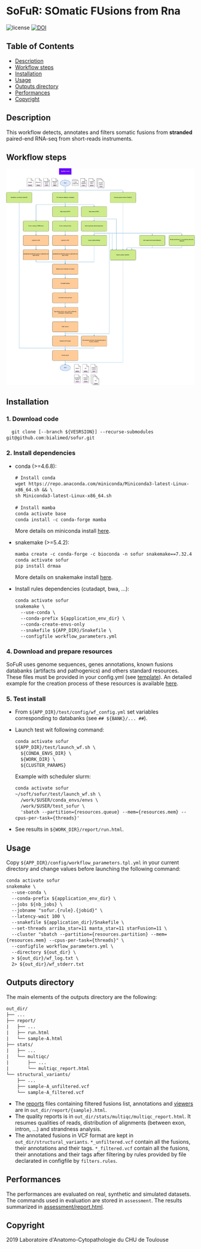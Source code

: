 # SoFuR: SOmatic FUsions from Rna

![license](https://img.shields.io/badge/license-GPLv3-blue)
[![DOI](https://zenodo.org/badge/DOI/10.5281/zenodo.15376175.svg)](https://doi.org/10.5281/zenodo.15376175)

## Table of Contents
* [Description](#description)
* [Workflow steps](#workflow-steps)
* [Installation](#installation)
* [Usage](#usage)
* [Outputs directory](#outputs-directory)
* [Performances](#performances)
* [Copyright](#copyright)

## Description
This workflow detects, annotates and filters somatic fusions from **stranded**
paired-end RNA-seq from short-reads instruments.

## Workflow steps
![workflow](doc/img/sofur.png)

## Installation
### 1. Download code

      git clone [--branch ${VESRSION}] --recurse-submodules git@github.com:bialimed/sofur.git

### 2. Install dependencies
* conda (>=4.6.8):

      # Install conda
      wget https://repo.anaconda.com/miniconda/Miniconda3-latest-Linux-x86_64.sh && \
      sh Miniconda3-latest-Linux-x86_64.sh

      # Install mamba
      conda activate base
      conda install -c conda-forge mamba

  More details on miniconda install [here](https://docs.conda.io/en/latest/miniconda.html).

* snakemake (>=5.4.2):

      mamba create -c conda-forge -c bioconda -n sofur snakemake==7.32.4
      conda activate sofur
      pip install drmaa

  More details on snakemake install [here](https://snakemake.readthedocs.io/en/stable/getting_started/installation.html).

* Install rules dependencies (cutadapt, bwa, ...):

      conda activate sofur
      snakemake \
        --use-conda \
        --conda-prefix ${application_env_dir} \
        --conda-create-envs-only
        --snakefile ${APP_DIR}/Snakefile \
        --configfile workflow_parameters.yml

### 4. Download and prepare resources
SoFuR uses genome sequences, genes annotations, known fusions databanks (artifacts
and pathogenics) and others standard resources. These files must be provided in
your config.yml (see [template](config/workflow_parameters.tpl.yml)).
An detailed example for the creation process of these resources is available
[here](doc/prepare_databanks.md).

### 5. Test install
* From `${APP_DIR}/test/config/wf_config.yml` set variables corresponding to
databanks (see `## ${BANK}/... ##`).

* Launch test wit following command:

      conda activate sofur
      ${APP_DIR}/test/launch_wf.sh \
        ${CONDA_ENVS_DIR} \
        ${WORK_DIR} \
        ${CLUSTER_PARAMS}

  Example with scheduler slurm:

      conda activate sofur
      ~/soft/sofur/test/launch_wf.sh \
        /work/$USER/conda_envs/envs \
        /work/$USER/test_sofur \
        'sbatch --partition={resources.queue} --mem={resources.mem} --cpus-per-task={threads}'

* See results in `${WORK_DIR}/report/run.html`.

## Usage
Copy `${APP_DIR}/config/workflow_parameters.tpl.yml` in your current directory
and change values before launching the following command:

    conda activate sofur
    snakemake \
      --use-conda \
      --conda-prefix ${application_env_dir} \
      --jobs ${nb_jobs} \
      --jobname "sofur.{rule}.{jobid}" \
      --latency-wait 100 \
      --snakefile ${application_dir}/Snakefile \
      --set-threads arriba_star=11 manta_star=11 starFusion=11 \
      --cluster "sbatch --partition={resources.partition} --mem={resources.mem} --cpus-per-task={threads}" \
      --configfile workflow_parameters.yml \
      --directory ${out_dir} \
      > ${out_dir}/wf_log.txt \
      2> ${out_dir}/wf_stderr.txt

## Outputs directory
The main elements of the outputs directory are the following:

    out_dir/
    ├── ...
    ├── report/
    |   ├── ...
    |   ├── run.html
    |   └── sample-A.html
    ├── stats/
    |   ├── ...
    |   └── multiqc/
    |       ├── ...
    |       └── multiqc_report.html
    └── structural_variants/
        ├── ...
        ├── sample-A_unfiltered.vcf
        └── sample-A_filtered.vcf

* The [reports](doc/img/example_EWSR1_FLI1.png) files containing filtered fusions
list, annotations and [viewers](doc/img/example_breakend_viewer.png) are in
`out_dir/report/{sample}.html`.
* The quality reports is in `out_dir/stats/multiqc/multiqc_report.html`. It
resumes qualities of reads, distribution of alignments (between exon, intron,
...) and strandness analysis.
* The annotated fusions in VCF format are kept in `out_dir/structural_variants`.
`*_unfiltered.vcf` contain all the fusions, their annotations and their tags.
`*_filtered.vcf` contain all the fusions, their annotations and their tags after
filtering by rules provided by file declarated in configfile by `filters.rules`.

## Performances
The performances are evaluated on real, synthetic and simulated datasets. The
commands used in evaluation are stored in `assessment`. The results summarized
in [assessment/report.html](assessment/report.html).

## Copyright
2019 Laboratoire d'Anatomo-Cytopathologie du CHU de Toulouse
